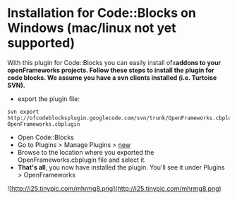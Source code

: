# Installation for Code::Blocks on Windows (mac/linux not yet supported) #

With this plugin for Code::Blocks you can easily install ofx**addons to your openFrameworks projects. Follow these steps to install the plugin for code blocks. We assume you have a svn clients installed (i.e. Turtoise SVN).**

  * export the plugin file:

```
svn export http://ofcodeblocksplugin.googlecode.com/svn/trunk/OpenFrameworks.cbplugin OpenFrameworks.cbplugin
```

  * Open Code::Blocks
  * Go to Plugins > Manage Plugins > [new](Install.md)
  * Browse to the location where you exported the OpenFrameworks.cbplugin file and select it.
  * **That's all**, you now have installed the plugin. You'll see it under Plugins > OpenFrameworks


![http://i25.tinypic.com/mhrmg8.png](http://i25.tinypic.com/mhrmg8.png)